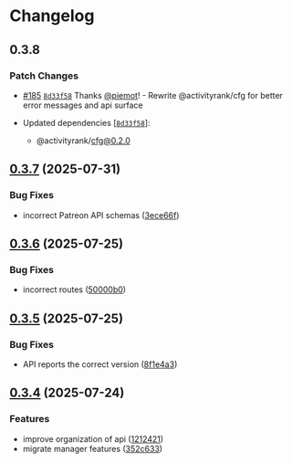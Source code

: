 # Changelog

## 0.3.8

### Patch Changes

- [#185](https://github.com/Rapha01/activityRank-bot/pull/185) [`8d33f58`](https://github.com/Rapha01/activityRank-bot/commit/8d33f58ff2c8bbaf32e4309f5b52cfa7a6a875a1) Thanks [@piemot](https://github.com/piemot)! - Rewrite @activityrank/cfg for better error messages and api surface

- Updated dependencies [[`8d33f58`](https://github.com/Rapha01/activityRank-bot/commit/8d33f58ff2c8bbaf32e4309f5b52cfa7a6a875a1)]:
  - @activityrank/cfg@0.2.0

## [0.3.7](https://github.com/Rapha01/activityRank-bot/compare/api-v0.3.6...api-v0.3.7) (2025-07-31)

### Bug Fixes

- incorrect Patreon API schemas ([3ece66f](https://github.com/Rapha01/activityRank-bot/commit/3ece66f2120d9cce9d4f8d24d909f553d480dbaa))

## [0.3.6](https://github.com/Rapha01/activityRank-bot/compare/api-v0.3.5...api-v0.3.6) (2025-07-25)

### Bug Fixes

- incorrect routes ([50000b0](https://github.com/Rapha01/activityRank-bot/commit/50000b0c57a4a088dcdf90037754a9afd9c6846f))

## [0.3.5](https://github.com/Rapha01/activityRank-bot/compare/api-v0.3.4...api-v0.3.5) (2025-07-25)

### Bug Fixes

- API reports the correct version ([8f1e4a3](https://github.com/Rapha01/activityRank-bot/commit/8f1e4a3f6710c3cc5cc5e49effa9a07f3cb74f0c))

## [0.3.4](https://github.com/Rapha01/activityRank-bot/compare/api/v0.3.3...api-v0.3.4) (2025-07-24)

### Features

- improve organization of api ([1212421](https://github.com/Rapha01/activityRank-bot/commit/121242142510871b2cce244431c1f012d96454e5))
- migrate manager features ([352c633](https://github.com/Rapha01/activityRank-bot/commit/352c633865939434de87374dc238579e39da3587))
